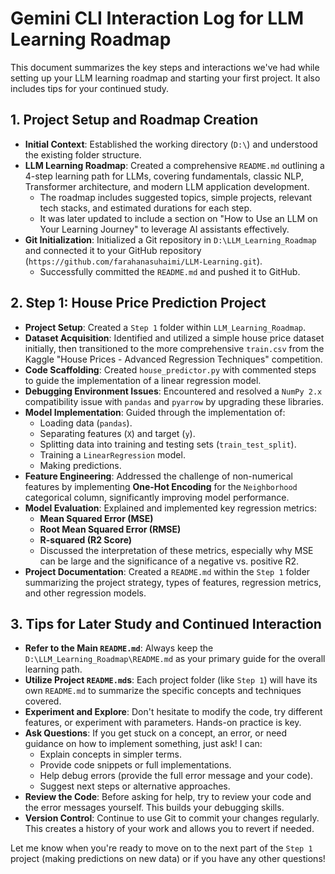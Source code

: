 # Gemini CLI Interaction Log for LLM Learning Roadmap

This document summarizes the key steps and interactions we've had while setting up your LLM learning roadmap and starting your first project. It also includes tips for your continued study.

## 1. Project Setup and Roadmap Creation

*   **Initial Context**: Established the working directory (`D:\`) and understood the existing folder structure.
*   **LLM Learning Roadmap**: Created a comprehensive `README.md` outlining a 4-step learning path for LLMs, covering fundamentals, classic NLP, Transformer architecture, and modern LLM application development.
    *   The roadmap includes suggested topics, simple projects, relevant tech stacks, and estimated durations for each step.
    *   It was later updated to include a section on "How to Use an LLM on Your Learning Journey" to leverage AI assistants effectively.
*   **Git Initialization**: Initialized a Git repository in `D:\LLM_Learning_Roadmap` and connected it to your GitHub repository (`https://github.com/farahanasuhaimi/LLM-Learning.git`).
    *   Successfully committed the `README.md` and pushed it to GitHub.

## 2. Step 1: House Price Prediction Project

*   **Project Setup**: Created a `Step 1` folder within `LLM_Learning_Roadmap`.
*   **Dataset Acquisition**: Identified and utilized a simple house price dataset initially, then transitioned to the more comprehensive `train.csv` from the Kaggle "House Prices - Advanced Regression Techniques" competition.
*   **Code Scaffolding**: Created `house_predictor.py` with commented steps to guide the implementation of a linear regression model.
*   **Debugging Environment Issues**: Encountered and resolved a `NumPy 2.x` compatibility issue with `pandas` and `pyarrow` by upgrading these libraries.
*   **Model Implementation**: Guided through the implementation of:
    *   Loading data (`pandas`).
    *   Separating features (`X`) and target (`y`).
    *   Splitting data into training and testing sets (`train_test_split`).
    *   Training a `LinearRegression` model.
    *   Making predictions.
*   **Feature Engineering**: Addressed the challenge of non-numerical features by implementing **One-Hot Encoding** for the `Neighborhood` categorical column, significantly improving model performance.
*   **Model Evaluation**: Explained and implemented key regression metrics:
    *   **Mean Squared Error (MSE)**
    *   **Root Mean Squared Error (RMSE)**
    *   **R-squared (R2 Score)**
    *   Discussed the interpretation of these metrics, especially why MSE can be large and the significance of a negative vs. positive R2.
*   **Project Documentation**: Created a `README.md` within the `Step 1` folder summarizing the project strategy, types of features, regression metrics, and other regression models.

## 3. Tips for Later Study and Continued Interaction

*   **Refer to the Main `README.md`**: Always keep the `D:\LLM_Learning_Roadmap\README.md` as your primary guide for the overall learning path.
*   **Utilize Project `README.md`s**: Each project folder (like `Step 1`) will have its own `README.md` to summarize the specific concepts and techniques covered.
*   **Experiment and Explore**: Don't hesitate to modify the code, try different features, or experiment with parameters. Hands-on practice is key.
*   **Ask Questions**: If you get stuck on a concept, an error, or need guidance on how to implement something, just ask! I can:
    *   Explain concepts in simpler terms.
    *   Provide code snippets or full implementations.
    *   Help debug errors (provide the full error message and your code).
    *   Suggest next steps or alternative approaches.
*   **Review the Code**: Before asking for help, try to review your code and the error messages yourself. This builds your debugging skills.
*   **Version Control**: Continue to use Git to commit your changes regularly. This creates a history of your work and allows you to revert if needed.

Let me know when you're ready to move on to the next part of the `Step 1` project (making predictions on new data) or if you have any other questions!


